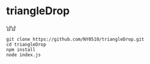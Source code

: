 # triangleDrop

냠냠

```
git clone https://github.com/NY0510/triangleDrop.git
cd triangleDrop
npm install
node index.js

```
